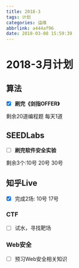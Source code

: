 ```yaml
---
title: 2018-3
tags: 计划
categories: 运维
abbrlink: a444af96
date: 2018-03-08 15:59:39
---
```


# 2018-3月计划
## 算法
- [x] **刷完《剑指OFFER》**

剩余20道编程题 每天1道
## SEEDLabs
- [ ] **刷完软件安全实验**

剩余3个:10号 20号 30号
## 知乎Live
- [x] 完成2场: 10号 17号

### CTF
- [ ] 试水，寻找靶场

### Web安全

- [ ] 预习Web安全相关知识







